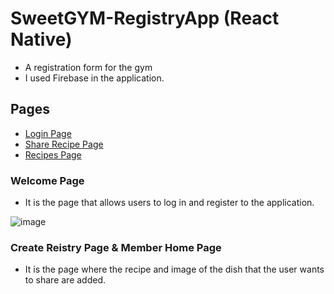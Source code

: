 # SweetGYM-RegistryApp (React Native)
- A registration form for the gym
- I used Firebase in the application.



## Pages
- <a href ='#Welcome Page'> Login Page </a>
- <a href ='#Create Reistry Page'> Share Recipe Page </a>
- <a href ='#Member Home Page'> Recipes Page </a>

### Welcome Page
- It is the page that allows users to log in and register to the application.

![image](https://github.com/elifgenc728/SweetGYM-RegistryApp/assets/76621852/4ccfc865-db93-4b3b-9bd8-4dfb2e37b2c4)


### Create Reistry Page & Member Home Page
- It is the page where the recipe and image of the dish that the user wants to share are added.








